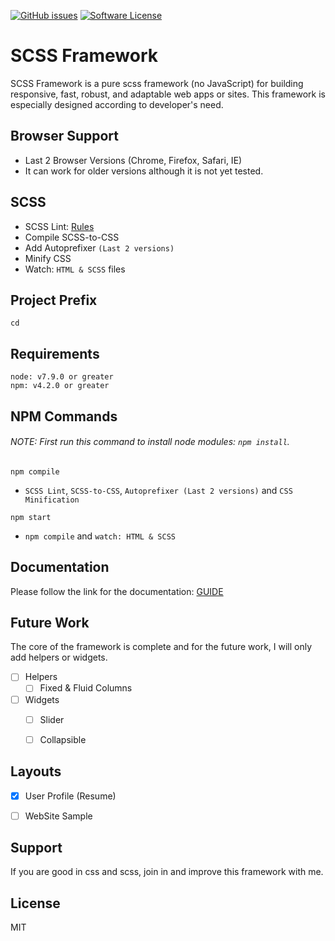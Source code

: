 [![GitHub issues](https://img.shields.io/github/issues/imransilvake/SCSS-Framework.svg)](https://github.com/imransilvake/SCSS-Framework/issues)
[![Software License](https://img.shields.io/badge/license-MIT-blue.svg)](LICENSE)


# SCSS Framework
SCSS Framework is a pure scss framework (no JavaScript) for building responsive, fast, robust, and adaptable web apps or sites. This framework is especially designed according to developer's need.


## Browser Support
 - Last 2 Browser Versions (Chrome, Firefox, Safari, IE)
 - It can work for older versions although it is not yet tested.


## SCSS
  - SCSS Lint: [Rules](https://stylelint.io/user-guide/rules/)
  - Compile SCSS-to-CSS
  - Add Autoprefixer `(Last 2 versions)`
  - Minify CSS
  - Watch: `HTML & SCSS` files
  

## Project Prefix
`cd`


## Requirements
```
node: v7.9.0 or greater
npm: v4.2.0 or greater
```


## NPM Commands

###### NOTE: First run this command to install node modules: `npm install`.
`npm compile`
  - `SCSS Lint`, `SCSS-to-CSS`, `Autoprefixer (Last 2 versions)` and `CSS Minification`

`npm start`
  - `npm compile` and `watch: HTML & SCSS`


## Documentation
Please follow the link for the documentation: [GUIDE](documentation/guide.md)


## Future Work
The core of the framework is complete and for the future work, I will only add helpers or widgets.

- [ ] Helpers
  - [ ] Fixed & Fluid Columns
- [ ] Widgets
  - [ ] Slider
  - [ ] Collapsible


## Layouts
- [X] User Profile (Resume)
- [ ] WebSite Sample


## Support
If you are good in css and scss, join in and improve this framework with me.


## License
MIT

